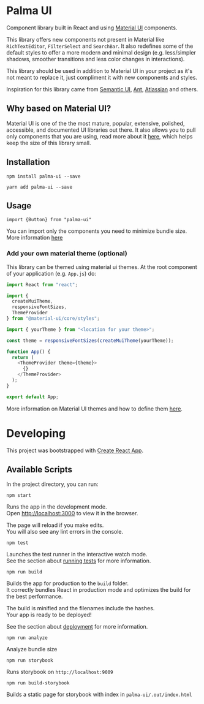 # Palma UI
Component library built in React and using [Material UI](https://material-ui.com) components.

This library offers new components not present in Material like `RichTextEditor`, `FilterSelect` and `SearchBar`. 
It also redefines some of the default styles to offer a more modern and minimal design (e.g. less/simpler shadows, 
smoother transitions and less color changes in interactions). 

This library should be used in addition to Material UI in your project as it's not meant to replace it, just compliment it with
new components and styles.

Inspiration for this library came from [Semantic UI](https://react.semantic-ui.com/), 
[Ant](https://ant.design/), [Atlassian](https://atlassian.design) and others.


## Why based on Material UI?
Material UI is one of the the most mature, popular, extensive, polished, accessible, and documented UI libraries out there. 
It also allows you to pull only components that you are using, read more about it [here](https://material-ui.com/guides/minimizing-bundle-size/), 
which helps keep the size of this library small.


## Installation
`npm install palma-ui --save`  

`yarn add palma-ui --save`

## Usage

`import {Button} from "palma-ui"`

You can import only the components you need to minimize bundle size. More information [here](https://material-ui.com/guides/minimizing-bundle-size)


### Add your own material theme (optional)
This library can be themed using material ui themes. At the root component of your application (e.g. `App.js`) do:
~~~js
import React from "react";

import {
  createMuiTheme,
  responsiveFontSizes,
  ThemeProvider
} from "@material-ui/core/styles";

import { yourTheme } from "<location for your theme>";

const theme = responsiveFontSizes(createMuiTheme(yourTheme));

function App() {
  return (
    <ThemeProvider theme={theme}>
      {}
    </ThemeProvider>
  );
}

export default App;

~~~

More information on Material UI themes and how to define them [here](https://material-ui.com/customization/theming/). 

# Developing

This project was bootstrapped with [Create React App](https://github.com/facebook/create-react-app).

## Available Scripts

In the project directory, you can run:

`npm start`

Runs the app in the development mode.<br />
Open [http://localhost:3000](http://localhost:3000) to view it in the browser.

The page will reload if you make edits.<br />
You will also see any lint errors in the console.

`npm test`

Launches the test runner in the interactive watch mode.<br />
See the section about [running tests](https://facebook.github.io/create-react-app/docs/running-tests) for more information.

`npm run build`

Builds the app for production to the `build` folder.<br />
It correctly bundles React in production mode and optimizes the build for the best performance.

The build is minified and the filenames include the hashes.<br />
Your app is ready to be deployed!

See the section about [deployment](https://facebook.github.io/create-react-app/docs/deployment) for more information.

`npm run analyze`

Analyze bundle size

`npm run storybook`

Runs storybook on `http://localhost:9009`

`npm run build-storybook`

Builds a static page for storybook with index in `palma-ui/.out/index.html`      
      
